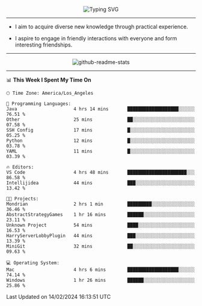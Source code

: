 <p align="center">
  <img src="https://readme-typing-svg.demolab.com?font=Fira+Code&weight=500&size=32&duration=2500&pause=1600&center=true&vCenter=true&random=false&width=1024&height=64&lines=Hi+there+%F0%9F%91%8B;I'm+delighted+you+could+make+it+here+%F0%9F%8E%89;I'm+Harry%2C+a+college+student+still+finding+my+way" alt="Typing SVG" />
</p>


---


- I aim to acquire diverse new knowledge through practical experience.

- I aspire to engage in friendly interactions with everyone and form interesting friendships.


---


<p align="center">
  <img src="https://github-readme-stats.vercel.app/api?username=Harry-Jing&show_icons=true" alt="github-readme-stats"/>
</p>


---

<!--START_SECTION:waka-->
📊 **This Week I Spent My Time On** 

```text
🕑︎ Time Zone: America/Los_Angeles

💬 Programming Languages: 
Java                     4 hrs 14 mins       ███████████████████░░░░░░   76.51 % 
Other                    25 mins             ██░░░░░░░░░░░░░░░░░░░░░░░   07.58 % 
SSH Config               17 mins             █░░░░░░░░░░░░░░░░░░░░░░░░   05.25 % 
Python                   12 mins             █░░░░░░░░░░░░░░░░░░░░░░░░   03.78 % 
YAML                     11 mins             █░░░░░░░░░░░░░░░░░░░░░░░░   03.39 % 

🔥 Editors: 
VS Code                  4 hrs 48 mins       ██████████████████████░░░   86.58 % 
Intellijidea             44 mins             ███░░░░░░░░░░░░░░░░░░░░░░   13.42 % 

🐱‍💻 Projects: 
Mondrian                 2 hrs 1 min         █████████░░░░░░░░░░░░░░░░   36.46 % 
AbstractStrategyGames    1 hr 16 mins        ██████░░░░░░░░░░░░░░░░░░░   23.11 % 
Unknown Project          54 mins             ████░░░░░░░░░░░░░░░░░░░░░   16.53 % 
HarryServerLobbyPlugin   44 mins             ███░░░░░░░░░░░░░░░░░░░░░░   13.39 % 
MiniGit                  32 mins             ██░░░░░░░░░░░░░░░░░░░░░░░   09.63 % 

💻 Operating System: 
Mac                      4 hrs 6 mins        ███████████████████░░░░░░   74.14 % 
Windows                  1 hr 26 mins        ██████░░░░░░░░░░░░░░░░░░░   25.86 % 
```


 Last Updated on 14/02/2024 16:13:51 UTC
<!--END_SECTION:waka-->

